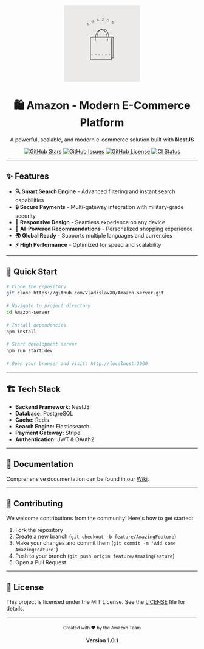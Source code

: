 <div align="center">
  <img src="amazon.png" alt="Amazon Modern E-Commerce Logo" width="200"/>
  
  <h1>🛍️ Amazon - Modern E-Commerce Platform</h1>
  <p>A powerful, scalable, and modern e-commerce solution built with <strong>NestJS</strong></p>

  <a href="https://github.com/VladislavXD/Amazon-server/stargazers"><img src="https://img.shields.io/github/stars/VladislavXD/Amazon-server?style=for-the-badge" alt="GitHub Stars"></a>
  <a href="https://github.com/VladislavXD/Amazon-server/issues"><img src="https://img.shields.io/github/issues/VladislavXD/Amazon-server?style=for-the-badge" alt="GitHub Issues"></a>
  <a href="https://github.com/VladislavXD/Amazon-server/blob/main/LICENSE"><img src="https://img.shields.io/github/license/VladislavXD/Amazon-server?style=for-the-badge" alt="GitHub License"></a>
  <a href="https://github.com/VladislavXD/Amazon-server/actions"><img src="https://img.shields.io/github/actions/workflow/status/VladislavXD/Amazon-server/ci.yml?style=for-the-badge" alt="CI Status"></a>
</div>

---

## ✨ Features

- **🔍 Smart Search Engine** - Advanced filtering and instant search capabilities
- **🔒 Secure Payments** - Multi-gateway integration with military-grade security
- **📱 Responsive Design** - Seamless experience on any device
- **🤖 AI-Powered Recommendations** - Personalized shopping experience
- **🌍 Global Ready** - Supports multiple languages and currencies
- **⚡ High Performance** - Optimized for speed and scalability

---

## 🚀 Quick Start

```bash
# Clone the repository
git clone https://github.com/VladislavXD/Amazon-server.git

# Navigate to project directory
cd Amazon-server

# Install dependencies
npm install

# Start development server
npm run start:dev

# Open your browser and visit: http://localhost:3000
```

---

## 🏗️ Tech Stack

- **Backend Framework:** NestJS
- **Database:** PostgreSQL
- **Cache:** Redis
- **Search Engine:** Elasticsearch
- **Payment Gateway:** Stripe
- **Authentication:** JWT & OAuth2

---

## 📖 Documentation

Comprehensive documentation can be found in our [Wiki](https://github.com/VladislavXD/Amazon-server/wiki).

---

## 🤝 Contributing

We welcome contributions from the community! Here's how to get started:

1. Fork the repository
2. Create a new branch (`git checkout -b feature/AmazingFeature`)
3. Make your changes and commit them (`git commit -m 'Add some AmazingFeature'`)
4. Push to your branch (`git push origin feature/AmazingFeature`)
5. Open a Pull Request

---

## 📝 License

This project is licensed under the MIT License. See the [LICENSE](LICENSE) file for details.

---

<div align="center">
  <sub>Created with ❤️ by the Amazon Team</sub>
  <br><br>
  <strong>Version 1.0.1</strong>
</div>

